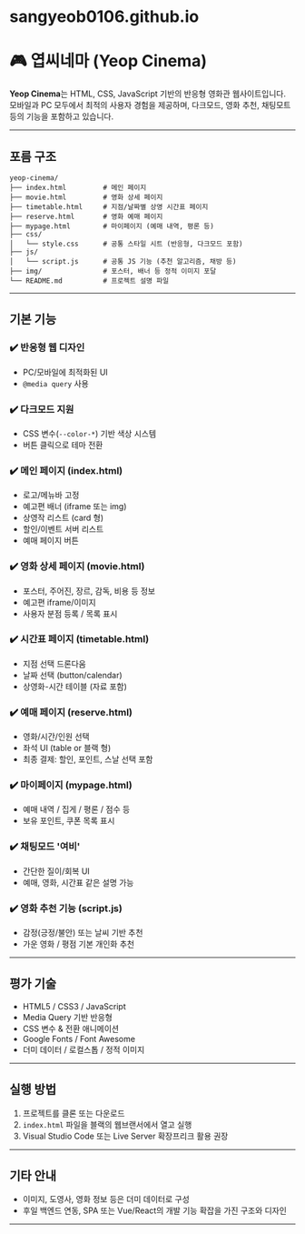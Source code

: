 # sangyeob0106.github.io

# 🎮 엽씨네마 (Yeop Cinema)

**Yeop Cinema**는 HTML, CSS, JavaScript 기반의 반응형 영화관 웹사이트입니다.  
모바일과 PC 모두에서 최적의 사용자 경험을 제공하며, 다크모드, 영화 추천, 채팅모트 등의 기능을 포함하고 있습니다.

---

## 포름 구조

```
yeop-cinema/
├── index.html         # 메인 페이지
├── movie.html         # 영화 상세 페이지
├── timetable.html     # 지점/날짜별 상영 시간표 페이지
├── reserve.html       # 영화 예매 페이지
├── mypage.html        # 마이페이지 (예매 내역, 평론 등)
├── css/
│   └── style.css      # 공통 스타일 시트 (반응형, 다크모드 포함)
├── js/
│   └── script.js      # 공통 JS 기능 (추천 알고리즘, 채방 등)
├── img/               # 포스터, 배너 등 정적 이미지 포달
└── README.md          # 프로젝트 설명 파일
```

---

## 기본 기능

### ✔️ 반응형 웹 디자인
- PC/모바일에 최적화된 UI
- `@media query` 사용

### ✔️ 다크모드 지원
- CSS 변수(`--color-*`) 기반 색상 시스템
- 버튼 클릭으로 테마 전환

### ✔️ 메인 페이지 (index.html)
- 로고/메뉴바 고정
- 예고편 배너 (iframe 또는 img)
- 상영작 리스트 (card 형)
- 할인/이벤트 서버 리스트
- 예매 페이지 버튼

### ✔️ 영화 상세 페이지 (movie.html)
- 포스터, 주어진, 장르, 감독, 비용 등 정보
- 예고편 iframe/이미지
- 사용자 분점 등록 / 목록 표시

### ✔️ 시간표 페이지 (timetable.html)
- 지점 선택 드론다움
- 날짜 선택 (button/calendar)
- 상영화-시간 테이블 (자료 포함)

### ✔️ 예매 페이지 (reserve.html)
- 영화/시간/인원 선택
- 좌석 UI (table or 블랙 형)
- 최종 결제: 할인, 포인트, 스날 선택 포함

### ✔️ 마이페이지 (mypage.html)
- 예매 내역 / 집게 / 평론 / 점수 등
- 보유 포인트, 쿠폰 목록 표시

### ✔️ 채팅모드 '여비'
- 간단한 질이/회복 UI
- 예매, 영화, 시간표 같은 설명 가능

### ✔️ 영화 추천 기능 (script.js)
- 감정(긍정/불안) 또는 날씨 기반 추천
- 가운 영화 / 평점 기본 개인화 추천

---

## 평가 기술

- HTML5 / CSS3 / JavaScript
- Media Query 기반 반응형
- CSS 변수 & 전환 애니메이션
- Google Fonts / Font Awesome
- 더미 데이터 / 로컬스톱 / 정적 이미지

---

## 실행 방법

1. 프로젝트를 클론 또는 다운로드
2. `index.html` 파일을 블랙의 웹브랜서에서 열고 실행
3. Visual Studio Code 또는 Live Server 확장프리크 활용 권장

---

## 기타 안내

- 이미지, 도영사, 영화 정보 등은 더미 데이터로 구성
- 후일 백엔드 연동, SPA 또는 Vue/React의 개발 기능 확잡을 가진 구조와 디자인

---

